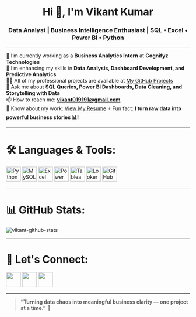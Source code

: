 <h1 align="center">Hi 👋, I'm Vikant Kumar</h1>
<h3 align="center">Data Analyst | Business Intelligence Enthusiast | SQL • Excel • Power BI • Python</h3>

---

🔭 I’m currently working as a **Business Analytics Intern** at **Cognifyz Technologies**  
🌱 I’m enhancing my skills in **Data Analysis, Dashboard Development, and Predictive Analytics**  
👨‍💻 All of my professional projects are available at [My GitHub Projects](https://github.com/Vikant07?tab=repositories)  
💬 Ask me about **SQL Queries, Power BI Dashboards, Data Cleaning, and Storytelling with Data**  
📫 How to reach me: **vikant019191@gmail.com**  
📄 Know about my work: [View My Resume](#)
⚡ Fun fact: **I turn raw data into powerful business stories 📊!**

---

# 🛠️ Languages & Tools:

<p align="left">
  <img src="https://img.icons8.com/color/48/000000/python--v1.png" alt="Python" width="40"/> 
  <img src="https://img.icons8.com/color/48/000000/mysql-logo.png" alt="MySQL" width="40"/>
  <img src="https://img.icons8.com/color/48/000000/microsoft-excel-2019--v1.png" alt="Excel" width="40"/>
  <img src="https://img.icons8.com/color/48/000000/power-bi.png" alt="Power BI" width="40"/>
  <img src="https://img.icons8.com/color/48/000000/tableau-software.png" alt="Tableau" width="40"/>
  <img src="https://img.icons8.com/color/48/000000/google-data-studio.png" alt="Looker Studio" width="40"/>
  <img src="https://img.icons8.com/color/48/000000/github--v1.png" alt="GitHub" width="40"/>
</p>

---

# 📊 GitHub Stats:

<p align="left">
  <img src="https://github-readme-stats.vercel.app/api?username=Vikant07&show_icons=true&theme=radical" alt="vikant-github-stats"/>
</p>

---

# 🤝 Let's Connect:

<p align="left">
  <a href="https://www.linkedin.com/in/vikantkumar/" target="_blank"><img src="https://img.icons8.com/color/48/000000/linkedin.png" width="40"/></a>
  <a href="mailto:vikant019191@gmail.com" target="_blank"><img src="https://img.icons8.com/color/48/000000/gmail--v1.png" width="40"/></a>
  <a href="https://github.com/Vikant07" target="_blank"><img src="https://img.icons8.com/material-outlined/48/000000/github.png" width="40"/></a>
</p>

---

> **“Turning data chaos into meaningful business clarity — one project at a time.”** 🚀

